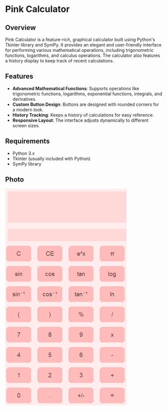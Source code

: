 # Pink Calculator

## Overview

Pink Calculator is a feature-rich, graphical calculator built using Python's Tkinter library and SymPy. It provides an elegant and user-friendly interface for performing various mathematical operations, including trigonometric functions, logarithms, and calculus operations. The calculator also features a history display to keep track of recent calculations.

## Features

- **Advanced Mathematical Functions**: Supports operations like trigonometric functions, logarithms, exponential functions, integrals, and derivatives.
- **Custom Button Design**: Buttons are designed with rounded corners for a modern look.
- **History Tracking**: Keeps a history of calculations for easy reference.
- **Responsive Layout**: The interface adjusts dynamically to different screen sizes.

## Requirements

- Python 3.x
- Tkinter (usually included with Python)
- SymPy library

## Photo
![Calculator Image](pink_1.png)
